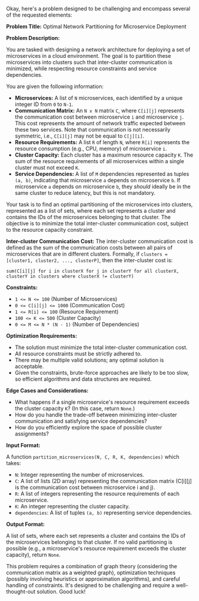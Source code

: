 Okay, here's a problem designed to be challenging and encompass several of the requested elements:

**Problem Title:** Optimal Network Partitioning for Microservice Deployment

**Problem Description:**

You are tasked with designing a network architecture for deploying a set of microservices in a cloud environment. The goal is to partition these microservices into clusters such that inter-cluster communication is minimized, while respecting resource constraints and service dependencies.

You are given the following information:

*   **Microservices:** A list of `N` microservices, each identified by a unique integer ID from `0` to `N-1`.
*   **Communication Matrix:** An `N x N` matrix `C`, where `C[i][j]` represents the communication cost between microservice `i` and microservice `j`.  This cost represents the amount of network traffic expected between these two services. Note that communication is not necessarily symmetric, i.e., `C[i][j]` may not be equal to `C[j][i]`.
*   **Resource Requirements:** A list `R` of length `N`, where `R[i]` represents the resource consumption (e.g., CPU, memory) of microservice `i`.
*   **Cluster Capacity:**  Each cluster has a maximum resource capacity `K`. The sum of the resource requirements of all microservices within a single cluster must not exceed `K`.
*   **Service Dependencies:** A list of `M` dependencies represented as tuples `(a, b)`, indicating that microservice `a` depends on microservice `b`. If microservice `a` depends on microservice `b`, they *should* ideally be in the same cluster to reduce latency, but this is not mandatory.

Your task is to find an optimal partitioning of the microservices into clusters, represented as a list of sets, where each set represents a cluster and contains the IDs of the microservices belonging to that cluster. The objective is to minimize the total inter-cluster communication cost, subject to the resource capacity constraint.

**Inter-cluster Communication Cost:** The inter-cluster communication cost is defined as the sum of the communication costs between all pairs of microservices that are in different clusters.  Formally, if `clusters = [cluster1, cluster2, ..., clusterP]`, then the inter-cluster cost is:

`sum(C[i][j] for i in clusterX for j in clusterY for all clusterX, clusterY in clusters where clusterX != clusterY)`

**Constraints:**

*   `1 <= N <= 100` (Number of Microservices)
*   `0 <= C[i][j] <= 1000` (Communication Cost)
*   `1 <= R[i] <= 100` (Resource Requirement)
*   `100 <= K <= 500` (Cluster Capacity)
*   `0 <= M <= N * (N - 1)` (Number of Dependencies)

**Optimization Requirements:**

*   The solution must minimize the total inter-cluster communication cost.
*   All resource constraints must be strictly adhered to.
*   There may be multiple valid solutions; any optimal solution is acceptable.
*   Given the constraints, brute-force approaches are likely to be too slow, so efficient algorithms and data structures are required.

**Edge Cases and Considerations:**

*   What happens if a single microservice's resource requirement exceeds the cluster capacity `K`? (In this case, return `None`.)
*   How do you handle the trade-off between minimizing inter-cluster communication and satisfying service dependencies?
*   How do you efficiently explore the space of possible cluster assignments?

**Input Format:**

A function `partition_microservices(N, C, R, K, dependencies)` which takes:

*   `N`: Integer representing the number of microservices.
*   `C`: A list of lists (2D array) representing the communication matrix (C[i][j] is the communication cost between microservice i and j).
*   `R`: A list of integers representing the resource requirements of each microservice.
*   `K`: An integer representing the cluster capacity.
*   `dependencies`: A list of tuples `(a, b)` representing service dependencies.

**Output Format:**

A list of sets, where each set represents a cluster and contains the IDs of the microservices belonging to that cluster.  If no valid partitioning is possible (e.g., a microservice's resource requirement exceeds the cluster capacity), return `None`.

This problem requires a combination of graph theory (considering the communication matrix as a weighted graph), optimization techniques (possibly involving heuristics or approximation algorithms), and careful handling of constraints.  It's designed to be challenging and require a well-thought-out solution. Good luck!
